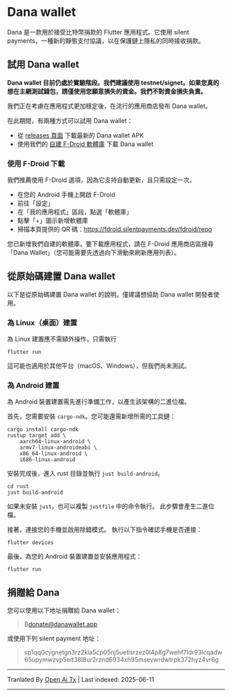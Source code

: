 # Dana wallet

Dana 是一款用於接受比特幣捐款的 Flutter 應用程式。它使用 silent payments，一種新的靜態支付協議，以在保護鏈上隱私的同時接收捐款。

## 試用 Dana wallet

**Dana wallet 目前仍處於實驗階段。我們建議使用 testnet/signet。如果您真的想在主網測試錢包，請僅使用您願意損失的資金。我們不對資金損失負責。**

我們正在考慮在應用程式更加穩定後，在流行的應用商店發布 Dana wallet。

在此期間，有兩種方式可以試用 Dana wallet：

- 從 [releases 頁面](https://github.com/cygnet3/danawallet/releases) 下載最新的 Dana wallet APK
- 使用我們的 [自建 F-Droid 軟體庫](https://fdroid.silentpayments.dev/fdroid/repo) 下載 Dana wallet

### 使用 F-Droid 下載

我們推薦使用 F-Droid 選項，因為它支持自動更新，且只需設定一次。

- 在您的 Android 手機上開啟 F-Droid
- 前往「設定」
- 在「我的應用程式」區段，點選「軟體庫」
- 點擊「+」圖示新增軟體庫
- 掃描本頁提供的 QR 碼：https://fdroid.silentpayments.dev/fdroid/repo

您已新增我們自建的軟體庫。要下載應用程式，請在 F-Droid 應用商店區搜尋「Dana Wallet」（您可能需要先透過向下滑動來刷新應用列表）。

## 從原始碼建置 Dana wallet

以下是從原始碼建置 Dana wallet 的說明。僅建議想協助 Dana wallet 開發者使用。

### 為 Linux（桌面）建置

為 Linux 建置應不需額外操作，只需執行

```
flutter run
```

這可能也適用於其他平台（macOS、Windows），但我們尚未測試。

### 為 Android 建置

為 Android 裝置建置需先進行準備工作，以產生該架構的二進位檔。

首先，您需要安裝 `cargo-ndk`。您可能還需新增所需的工具鏈：

```
cargo install cargo-ndk
rustup target add \
    aarch64-linux-android \
    armv7-linux-androideabi \
    x86_64-linux-android \
    i686-linux-android
```

安裝完成後，進入 rust 目錄並執行 `just build-android`。

```
cd rust
just build-android
```

如果未安裝 `just`，也可以複製 `justfile` 中的命令執行。
此步驟會產生二進位檔。

接著，連接您的手機並啟用除錯模式。
執行以下指令確認手機是否連接：

```
flutter devices
```

最後，為您的 Android 裝置建置並安裝應用程式：

```
flutter run
```

## 捐贈給 Dana

您可以使用以下地址捐贈給 Dana wallet：

> ₿donate@danawallet.app

或使用下列 silent payment 地址：

> sp1qq0cygnetgn3rz2kla5cp05nj5uetlsrzez0l4p8g7wehf7ldr93lcqadw65upymwzvp5ed38l8ur2rznd6934xh95msevwrdwtrpk372hyz4vr6g

---

Tranlated By [Open Ai Tx](https://github.com/OpenAiTx/OpenAiTx) | Last indexed: 2025-06-11

---